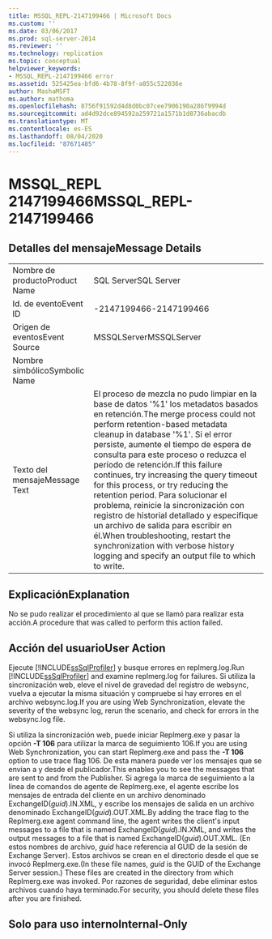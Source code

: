 ```yaml
---
title: MSSQL_REPL-2147199466 | Microsoft Docs
ms.custom: ''
ms.date: 03/06/2017
ms.prod: sql-server-2014
ms.reviewer: ''
ms.technology: replication
ms.topic: conceptual
helpviewer_keywords:
- MSSQL_REPL-2147199466 error
ms.assetid: 525425ea-bfd6-4b78-8f9f-a855c522036e
author: MashaMSFT
ms.author: mathoma
ms.openlocfilehash: 8756f91592d4d8d0bc07cee7906190a286f9994d
ms.sourcegitcommit: ad4d92dce894592a259721a1571b1d8736abacdb
ms.translationtype: MT
ms.contentlocale: es-ES
ms.lasthandoff: 08/04/2020
ms.locfileid: "87671485"
---
```

# <a name="mssql_repl-2147199466"></a><span data-ttu-id="5c016-102">MSSQL_REPL 2147199466</span><span class="sxs-lookup"><span data-stu-id="5c016-102">MSSQL_REPL-2147199466</span></span>
    
## <a name="message-details"></a><span data-ttu-id="5c016-103">Detalles del mensaje</span><span class="sxs-lookup"><span data-stu-id="5c016-103">Message Details</span></span>  
  
|||  
|-|-|  
|<span data-ttu-id="5c016-104">Nombre de producto</span><span class="sxs-lookup"><span data-stu-id="5c016-104">Product Name</span></span>|<span data-ttu-id="5c016-105">SQL Server</span><span class="sxs-lookup"><span data-stu-id="5c016-105">SQL Server</span></span>|  
|<span data-ttu-id="5c016-106">Id. de evento</span><span class="sxs-lookup"><span data-stu-id="5c016-106">Event ID</span></span>|<span data-ttu-id="5c016-107">-2147199466</span><span class="sxs-lookup"><span data-stu-id="5c016-107">-2147199466</span></span>|  
|<span data-ttu-id="5c016-108">Origen de eventos</span><span class="sxs-lookup"><span data-stu-id="5c016-108">Event Source</span></span>|<span data-ttu-id="5c016-109">MSSQLServer</span><span class="sxs-lookup"><span data-stu-id="5c016-109">MSSQLServer</span></span>|  
|<span data-ttu-id="5c016-110">Nombre simbólico</span><span class="sxs-lookup"><span data-stu-id="5c016-110">Symbolic Name</span></span>||  
|<span data-ttu-id="5c016-111">Texto del mensaje</span><span class="sxs-lookup"><span data-stu-id="5c016-111">Message Text</span></span>|<span data-ttu-id="5c016-112">El proceso de mezcla no pudo limpiar en la base de datos '%1' los metadatos basados en retención.</span><span class="sxs-lookup"><span data-stu-id="5c016-112">The merge process could not perform retention-based metadata cleanup in database '%1'.</span></span> <span data-ttu-id="5c016-113">Si el error persiste, aumente el tiempo de espera de consulta para este proceso o reduzca el período de retención.</span><span class="sxs-lookup"><span data-stu-id="5c016-113">If this failure continues, try increasing the query timeout for this process, or try reducing the retention period.</span></span> <span data-ttu-id="5c016-114">Para solucionar el problema, reinicie la sincronización con registro de historial detallado y especifique un archivo de salida para escribir en él.</span><span class="sxs-lookup"><span data-stu-id="5c016-114">When troubleshooting, restart the synchronization with verbose history logging and specify an output file to which to write.</span></span>|  
  
## <a name="explanation"></a><span data-ttu-id="5c016-115">Explicación</span><span class="sxs-lookup"><span data-stu-id="5c016-115">Explanation</span></span>  
 <span data-ttu-id="5c016-116">No se pudo realizar el procedimiento al que se llamó para realizar esta acción.</span><span class="sxs-lookup"><span data-stu-id="5c016-116">A procedure that was called to perform this action failed.</span></span>  
  
## <a name="user-action"></a><span data-ttu-id="5c016-117">Acción del usuario</span><span class="sxs-lookup"><span data-stu-id="5c016-117">User Action</span></span>  
 <span data-ttu-id="5c016-118">Ejecute [!INCLUDE[ssSqlProfiler](../../includes/sssqlprofiler-md.md)] y busque errores en replmerg.log.</span><span class="sxs-lookup"><span data-stu-id="5c016-118">Run [!INCLUDE[ssSqlProfiler](../../includes/sssqlprofiler-md.md)] and examine replmerg.log for failures.</span></span> <span data-ttu-id="5c016-119">Si utiliza la sincronización web, eleve el nivel de gravedad del registro de websync, vuelva a ejecutar la misma situación y compruebe si hay errores en el archivo websync.log.</span><span class="sxs-lookup"><span data-stu-id="5c016-119">If you are using Web Synchronization, elevate the severity of the websync log, rerun the scenario, and check for errors in the websync.log file.</span></span>  
  
 <span data-ttu-id="5c016-120">Si utiliza la sincronización web, puede iniciar Replmerg.exe y pasar la opción **-T 106** para utilizar la marca de seguimiento 106.</span><span class="sxs-lookup"><span data-stu-id="5c016-120">If you are using Web Synchronization, you can start Replmerg.exe and pass the **-T 106** option to use trace flag 106.</span></span> <span data-ttu-id="5c016-121">De esta manera puede ver los mensajes que se envían a y desde el publicador.</span><span class="sxs-lookup"><span data-stu-id="5c016-121">This enables you to see the messages that are sent to and from the Publisher.</span></span> <span data-ttu-id="5c016-122">Si agrega la marca de seguimiento a la línea de comandos de agente de Replmerg.exe, el agente escribe los mensajes de entrada del cliente en un archivo denominado ExchangeID(*guid*).IN.XML, y escribe los mensajes de salida en un archivo denominado ExchangeID(*guid*).OUT.XML.</span><span class="sxs-lookup"><span data-stu-id="5c016-122">By adding the trace flag to the Replmerg.exe agent command line, the agent writes the client's input messages to a file that is named ExchangeID(*guid*).IN.XML, and writes the output messages to a file that is named ExchangeID(*guid*).OUT.XML.</span></span> <span data-ttu-id="5c016-123">(En estos nombres de archivo, *guid* hace referencia al GUID de la sesión de Exchange Server). Estos archivos se crean en el directorio desde el que se invocó Replmerg.exe.</span><span class="sxs-lookup"><span data-stu-id="5c016-123">(In these file names, *guid* is the GUID of the Exchange Server session.) These files are created in the directory from which Replmerg.exe was invoked.</span></span> <span data-ttu-id="5c016-124">Por razones de seguridad, debe eliminar estos archivos cuando haya terminado.</span><span class="sxs-lookup"><span data-stu-id="5c016-124">For security, you should delete these files after you are finished.</span></span>  
  
## <a name="internal-only"></a><span data-ttu-id="5c016-125">Solo para uso interno</span><span class="sxs-lookup"><span data-stu-id="5c016-125">Internal-Only</span></span>  
  
